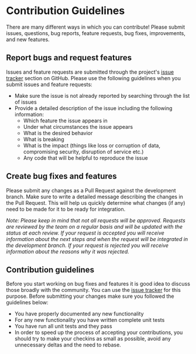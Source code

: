 # Contribution Guidelines

There are many different ways in which you can contribute! Please submit issues, questions, bug reports, feature requests, bug fixes, improvements, and new features.

## Report bugs and request features

Issues and feature requests are submitted through the project's [issue tracker](../../issues) section on GitHub. Please use the following guidelines when you submit issues and feature requests:

*   Make sure the issue is not already reported by searching through the list of issues
*   Provide a detailed description of the issue including the following information:
    *   Which feature the issue appears in
    *   Under what circumstances the issue appears
    *   What is the desired behavior
    *   What is breaking
    *   What is the impact (things like loss or corruption of data, compromising security, disruption of service etc.)
    *   Any code that will be helpful to reproduce the issue

## Create bug fixes and features

Please submit any changes as a Pull Request against the development branch. Make sure to write a detailed message describing the changes in the Pull Request. This will help us quickly determine what changes (if any) need to be made for it to be ready for integration.

_Note: Please keep in mind that not all requests will be approved. Requests are reviewed by the team on a regular basis and will be updated with the status at each review. If your request is accepted you will receive information about the next steps and when the request will be integrated in the development branch. If your request is rejected you will receive information about the reasons why it was rejected._  

## Contribution guidelines

Before you start working on bug fixes and features it is good idea to discuss those broadly with the community. You can use the [issue tracker](../../issues) for this purpose. Before submitting your changes make sure you followed the guidelines below:

*   You have properly documented any new functionality
*   For any new functionality you have written complete unit tests
*   You have run all unit tests and they pass
*   In order to speed up the process of accepting your contributions, you should try to make your checkins as small as possible, avoid any unnecessary deltas and the need to rebase.
